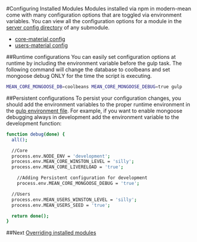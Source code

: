 #Configuring Installed Modules
Modules installed via npm in modern-mean come with many configuration options that are toggled via environment variables.  You can view all the configuration options for a module in the <a href="https://github.com/modern-mean/core-material/blob/master/server/config">server config directory</a> of any submodule.

* <a href="https://github.com/modern-mean/core-material/blob/master/server/config/config.js">core-material config</a>
* <a href="https://github.com/modern-mean/users-material/blob/master/server/config/config.js">users-material config</a>

##Runtime configurations
You can easily set configuration options at runtime by including the environment variable before the gulp task.  The following command will change the database to coolbeans and set mongoose debug ONLY for the time the script is executing.
```sh
MEAN_CORE_MONGOOSE_DB=coolbeans MEAN_CORE_MONGOOSE_DEBUG=true gulp
```

##Persistent configurations
To persist your configuration changes, you should add the environment variables to the proper runtime environment in the <a href="https://github.com/modern-mean/modern-mean/blob/master/tasks/gulp/environments.js">gulp environment file</a>.  For example, if you want to enable mongoose debugging always in development add the environment variable to the development function:
```sh
function debug(done) {
  all();

  //Core
  process.env.NODE_ENV = 'development';
  process.env.MEAN_CORE_WINSTON_LEVEL = 'silly';
  process.env.MEAN_CORE_LIVERELOAD = 'true';

	//Adding Persistent configuration for development
	process.env.MEAN_CORE_MONGOOSE_DEBUG = 'true';

  //Users
  process.env.MEAN_USERS_WINSTON_LEVEL = 'silly';
  process.env.MEAN_USERS_SEED = 'true';

  return done();
}
```

##Next
<a href="override_modules">Overriding installed modules</a>
